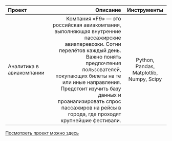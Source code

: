 | Проект | Описание | Инструменты |
| :-------------------- | ---------------------: |:---------------------------:|
| Аналитика в авиакомпании | Компания «F9» — это российская авиакомпания, выполняющая внутренние пассажирские авиаперевозки. Сотни перелётов каждый день. Важно понять предпочтения пользователей, покупающих билеты на те или иные направления. Предстоит изучить базу данных и проанализировать спрос пассажиров на рейсы в города, где проходят крупнейшие фестивали. | Python, Pandas, Matplotlib, Numpy, Scipy

[Посмотреть проект можно здесь](https://github.com/Lenacuznetzowa/projects_yandex/blob/main/%D0%90%D0%BD%D0%B0%D0%BB%D0%B8%D1%82%D0%B8%D0%BA%D0%B0%20%D0%B2%20%D0%B0%D0%B2%D0%B8%D0%B0%D0%BA%D0%BE%D0%BC%D0%BF%D0%B0%D0%BD%D0%B8%D0%B8/analytics_airline.ipynb)
